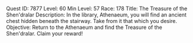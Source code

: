 Quest ID: 7877
Level: 60
Min Level: 57
Race: 178
Title: The Treasure of the Shen'dralar
Description: In the library, Athenaeum, you will find an ancient chest hidden beneath the stairway. Take from it that which you desire.
Objective: Return to the Athenaeum and find the Treasure of the Shen'dralar. Claim your reward!
